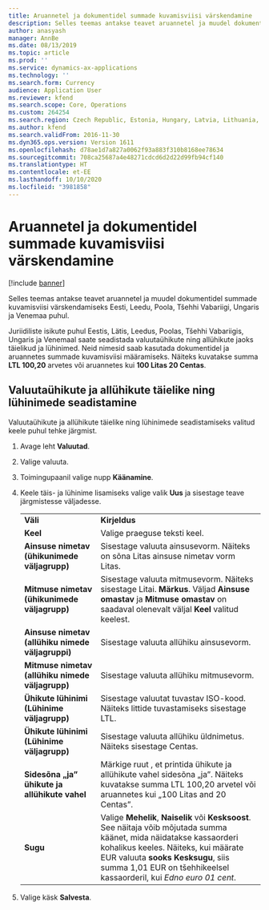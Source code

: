```yaml
---
title: Aruannetel ja dokumentidel summade kuvamisviisi värskendamine
description: Selles teemas antakse teavet aruannetel ja muudel dokumentidel summade kuvamisviisi värskendamiseks Eesti, Leedu, Poola, Tšehhi Vabariigi, Ungaris ja Venemaa puhul.
author: anasyash
manager: AnnBe
ms.date: 08/13/2019
ms.topic: article
ms.prod: ''
ms.service: dynamics-ax-applications
ms.technology: ''
ms.search.form: Currency
audience: Application User
ms.reviewer: kfend
ms.search.scope: Core, Operations
ms.custom: 264254
ms.search.region: Czech Republic, Estonia, Hungary, Latvia, Lithuania, Poland, Russia
ms.author: kfend
ms.search.validFrom: 2016-11-30
ms.dyn365.ops.version: Version 1611
ms.openlocfilehash: d78ae1d7a827a0062f93a883f310b8168ee78634
ms.sourcegitcommit: 708ca25687a4e48271cdcd6d2d22d99fb94cf140
ms.translationtype: HT
ms.contentlocale: et-EE
ms.lasthandoff: 10/10/2020
ms.locfileid: "3981858"
---
```

# <a name="update-how-amounts-are-displayed-on-reports-and-documents"></a>Aruannetel ja dokumentidel summade kuvamisviisi värskendamine

[!include [banner](../includes/banner.md)]

Selles teemas antakse teavet aruannetel ja muudel dokumentidel summade kuvamisviisi värskendamiseks Eesti, Leedu, Poola, Tšehhi Vabariigi, Ungaris ja Venemaa puhul.

Juriidiliste isikute puhul Eestis, Lätis, Leedus, Poolas, Tšehhi Vabariigis, Ungaris ja Venemaal saate seadistada valuutaühikute ning allühikute jaoks täielikud ja lühinimed. Neid nimesid saab kasutada dokumentidel ja aruannetes summade kuvamisviisi määramiseks. Näiteks kuvatakse summa **LTL 100,20** arvetes või aruannetes kui **100 Litas 20 Centas**.

## <a name="set-up-full-and-short-names-for-currency-units-and-subunits"></a>Valuutaühikute ja allühikute täielike ning lühinimede seadistamine
Valuutaühikute ja allühikute täielike ning lühinimede seadistamiseks valitud keele puhul tehke järgmist.

1. Avage leht **Valuutad**.
2. Valige valuuta.
3. Toimingupaanil valige nupp **Käänamine**.
4. Keele täis- ja lühinime lisamiseks valige valik **Uus** ja sisestage teave järgmistesse väljadesse.

   |                                                                        |                                                                                                                                                                                                                                                                        |
   |------------------------------------------------------------------------|------------------------------------------------------------------------------------------------------------------------------------------------------------------------------------------------------------------------------------------------------------------------|
   |                         <strong>Väli</strong>                         |                                                                                                                      <strong>Kirjeldus</strong>                                                                                                                      |
   |                       <strong>Keel</strong>                        |                                                                                                               Valige praeguse teksti keel.                                                                                                                |
   |    <strong>Ainsuse nimetav (ühikunimede väljagrupp)</strong>    |                                                                                       Sisestage valuuta ainsusevorm. Näiteks on sõna Litas ainsuse nimetav vorm Litas.                                                                                       |
   |     <strong>Mitmuse nimetav (ühikunimede väljagrupp)</strong>     | Sisestage valuuta mitmusevorm. Näiteks sisestage Litai. <strong>Märkus</strong>. Väljad <strong>Ainsuse omastav</strong> ja <strong>Mitmuse omastav</strong> on saadaval olenevalt väljal <strong>Keel</strong> valitud keelest. |
   | <strong>Ainsuse nimetav (allühiku nimede väljagruppi)</strong> |                                                                                                        Sisestage valuuta allühiku ainsusevorm.                                                                                                         |
   |     <strong>Mitmuse nimetav (allühiku nimede väljagrupp)</strong>     |                                                                                                         Sisestage valuuta allühiku mitmusevorm.                                                                                                          |
   |    <strong>Ühikute lühinimi (Lühinime väljagrupp)</strong>    |                                                                                         Sisestage valuutat tuvastav ISO-kood. Näiteks littide tuvastamiseks sisestage LTL.                                                                                         |
   |   <strong>Ühikute lühinimi (Lühinime väljagrupp)</strong>    |                                                                                               Sisestage valuuta allühiku üldnimetus. Näiteks sisestage Centas.                                                                                               |
   |       <strong>Sidesõna „ja” ühikute ja allühikute vahel</strong>       |                                     Märkige ruut , et printida ühikute ja allühikute vahel sidesõna „ja”. Näiteks kuvatakse summa LTL 100,20 arvetel või aruannetes kui „100 Litas and 20 Centas”.                                      |
   |       <strong>Sugu</strong>       |  Valige **Mehelik**, **Naiselik** või **Kesksoost**. See näitaja võib mõjutada summa käänet, mida näidatakse kassaorderi kohalikus keeles. Näiteks, kui määrate EUR valuuta **sooks** **Kesksugu**, siis summa 1,01 EUR on tšehhikeelsel kassaorderil, kui *Edno euro 01 cent*.  |

5. Valige käsk **Salvesta**.

